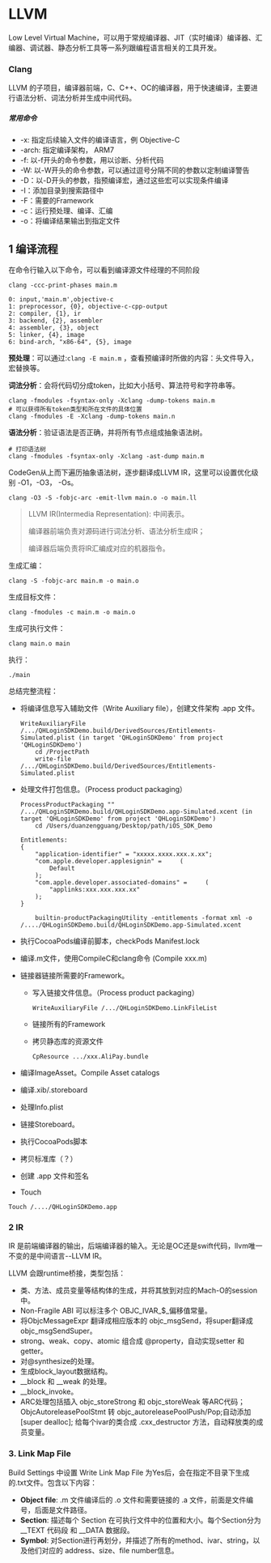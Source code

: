 # LLVM

Low Level Virtual Machine，可以用于常规编译器、JIT（实时编译）编译器、汇编器、调试器、静态分析工具等一系列跟编程语言相关的工具开发。

### Clang 

LLVM 的子项目，编译器前端，C、C++、OC的编译器，用于快速编译，主要进行语法分析、词法分析并生成中间代码。

##### 常用命令

* -x: 指定后续输入文件的编译语言，例 Objective-C
* -arch: 指定编译架构， ARM7
* -f: 以-f开头的命令参数，用以诊断、分析代码
* -W: 以-W开头的命令参数，可以通过逗号分隔不同的参数以定制编译警告
* -D：以-D开头的参数，指预编译宏，通过这些宏可以实现条件编译
* -I：添加目录到搜索路径中 
* -F：需要的Framework
* -c：运行预处理、编译、汇编
* -o：将编译结果输出到指定文件

## 1 编译流程

在命令行输入以下命令，可以看到编译源文件经理的不同阶段

```shell
clang -ccc-print-phases main.m
```

```
0: input,'main.m',objective-c
1: preprocessor, {0}, objective-c-cpp-output
2: compiler, {1}, ir
3: backend, {2}, assembler
4: assembler, {3}, object
5: linker, {4}, image
6: bind-arch, "x86-64", {5}, image
```

**预处理**：可以通过:```clang -E main.m``` ，查看预编译时所做的内容：头文件导入，宏替换等。

**词法分析**：会将代码切分成token，比如大小括号、算法符号和字符串等。

```
clang -fmodules -fsyntax-only -Xclang -dump-tokens main.m
# 可以获得所有token类型和所在文件的具体位置
clang -fmodules -E -Xclang -dump-tokens main.n
```

**语法分析**：验证语法是否正确，并将所有节点组成抽象语法树。

```
# 打印语法树
clang -fmodules -fsyntax-only -Xclang -ast-dump main.m
```

CodeGen从上而下遍历抽象语法树，逐步翻译成LLVM IR，这里可以设置优化级别 -O1，-O3， -Os。

```
clang -O3 -S -fobjc-arc -emit-llvm main.o -o main.ll
```

> LLVM IR(Intermedia Representation): 中间表示。
>
> 编译器前端负责对源码进行词法分析、语法分析生成IR；
>
> 编译器后端负责将IR汇编成对应的机器指令。

生成汇编：

```
clang -S -fobjc-arc main.m -o main.o
```

生成目标文件：

```
clang -fmodules -c main.m -o main.o
```

生成可执行文件：

```
clang main.o main
```

执行：

```
./main
```

总结完整流程：

* 将编译信息写入辅助文件（Write Auxiliary file），创建文件架构 .app 文件。

  ```shell
  WriteAuxiliaryFile /.../QHLoginSDKDemo.build/DerivedSources/Entitlements-Simulated.plist (in target 'QHLoginSDKDemo' from project 'QHLoginSDKDemo')
      cd /ProjectPath
      write-file /.../QHLoginSDKDemo.build/DerivedSources/Entitlements-Simulated.plist
  ```

* 处理文件打包信息。（Process product packaging）

  ```shell
  ProcessProductPackaging "" /.../QHLoginSDKDemo.build/QHLoginSDKDemo.app-Simulated.xcent (in target 'QHLoginSDKDemo' from project 'QHLoginSDKDemo')
      cd /Users/duanzengguang/Desktop/path/iOS_SDK_Demo
      
  Entitlements:
  {
      "application-identifier" = "xxxxx.xxxx.xxx.x.xx";
      "com.apple.developer.applesignin" =     (
          Default
      );
      "com.apple.developer.associated-domains" =     (
          "applinks:xxx.xxx.xxx.xx"
      );
  }
  
      builtin-productPackagingUtility -entitlements -format xml -o /..../QHLoginSDKDemo.build/QHLoginSDKDemo.app-Simulated.xcent
  ```

* 执行CocoaPods编译前脚本，checkPods Manifest.lock

* 编译.m文件，使用CompileC和clang命令 (Compile xxx.m)

* 链接器链接所需要的Framework。

  * 写入链接文件信息。（Process product packaging） 

    ```
    WriteAuxiliaryFile /.../QHLoginSDKDemo.LinkFileList
    ```

  * 链接所有的Framework

  * 拷贝静态库的资源文件

    ```
    CpResource .../xxx.AliPay.bundle
    ```

* 编译ImageAsset。Compile Asset catalogs

* 编译.xib/.storeboard

* 处理Info.plist

* 链接Storeboard。

* 执行CocoaPods脚本

* 拷贝标准库（？）

* 创建 .app 文件和签名

* Touch 

```
Touch /..../QHLoginSDKDemo.app
```

### 2 IR

IR 是前端编译器的输出，后端编译器的输入。无论是OC还是swift代码，llvm唯一不变的是中间语言--LLVM IR。

LLVM 会跟runtime桥接，类型包括：

* 类、方法、成员变量等结构体的生成，并将其放到对应的Mach-O的session中。
* Non-Fragile ABI 可以标注多个 OBJC_IVAR\_$\_偏移值常量。
* 将ObjcMessageExpr 翻译成相应版本的 objc_msgSend，将super翻译成objc_msgSendSuper。
* strong、weak、copy、atomic 组合成 @property，自动实现setter 和getter。
* 对@synthesize的处理。
* 生成block_layout数据结构。
* \_\_block 和 \_\_weak 的处理。
* \_\_block_invoke。
* ARC处理包括插入 objc_storeStrong 和 objc_storeWeak 等ARC代码；ObjcAutoreleasePoolStmt 转 objc_autoreleasePoolPush/Pop;自动添加[super dealloc]; 给每个ivar的类合成 .cxx_destructor 方法，自动释放类的成员变量。

### 3. Link Map File

Build Settings 中设置 Write Link Map File 为Yes后，会在指定不目录下生成的.txt文件。包含以下内容：

* **Object file**: .m 文件编译后的 .o 文件和需要链接的 .a 文件，前面是文件编号，后面是文件路径。
* **Section**: 描述每个 Section 在可执行文件中的位置和大小。每个Section分为 \__TEXT 代码段 和 __DATA 数据段。
* **Symbol**: 对Section进行再划分，并描述了所有的method、ivar、string，以及他们对应的 address、size、file number信息。